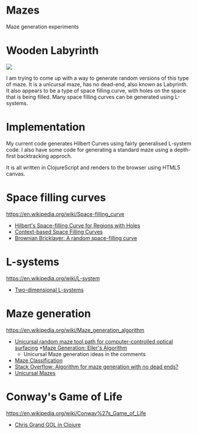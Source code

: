 # Mazes

Maze generation experiments

# Wooden Labyrinth

![](docs/woodenmaze.jpg)

I am trying to come up with a way to generate random versions of this type of maze.
It is a unicursal maze, has no dead-end, also known as Labyrinth.
It also appears to be a type of space filling curve, with holes on the space that is being filled.
Many space filling curves can be generated using L-systems.

# Implementation

My current code generates Hilbert Curves using fairly generalised L-system code.
I also have some code for generating a standard maze using a depth-first backtracking approch.

It is all written in ClojureScript and renders to the browser using HTML5 canvas.

# Space filling curves

https://en.wikipedia.org/wiki/Space-filling_curve

* [Hilbert's Space-filling Curve for Regions with Holes](https://www.researchgate.net/publication/319643051_Hilbert's_Space-filling_Curve_for_Regions_with_Holes)
* [Context-based Space Filling Curves](http://theory.stanford.edu/~matias/papers/eg2000.pdf)
* [Brownian Bricklayer: A random space-filling curve](https://arxiv.org/pdf/1708.07172.pdf)

# L-systems

https://en.wikipedia.org/wiki/L-system

* [Two-dimensional L-systems](http://mathforum.org/advanced/robertd/lsys2d.html)

# Maze generation

https://en.wikipedia.org/wiki/Maze_generation_algorithm

* [Unicursal random maze tool path for computer-controlled optical surfacing](https://www.researchgate.net/publication/284412154_Unicursal_random_maze_tool_path_for_computer-controlled_optical_surfacing)
*[Maze Generation: Eller's Algorithm](https://weblog.jamisbuck.org/2010/12/29/maze-generation-eller-s-algorithm)
    - Unicursal Maze generation ideas in the comments
* [Maze Classification](https://www.astrolog.org/labyrnth/algrithm.htm)
* [Stack Overflow: Algorithm for maze generation with no dead ends?](https://stackoverflow.com/questions/7369945/algorithm-for-maze-generation-with-no-dead-ends)
* [Unicursal Mazes](http://www.michaelchaney.com/2014/03/unicursal-mazes/)

# Conway's Game of Life

https://en.wikipedia.org/wiki/Conway%27s_Game_of_Life

* [Chris Grand GOL in Clojure](http://clj-me.cgrand.net/2011/08/19/conways-game-of-life/)
